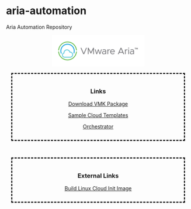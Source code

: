 # aria-automation
Aria Automation Repository

<p align="center"><img src="./docs/images/vmware-aria-logo-1.png" width="50%"></p>

<div style="border-style: dashed;margin: 1em;padding: 1em">
<h3><p align="center">Links</p></h3>
<p align="center"><a href="https://github.com/vmware-cmbu-seak/aria-automation/raw/main/orchestrator/com.vmk.package">Download VMK Package</a></p>
<p align="center"><a href="./templates">Sample Cloud Templates</a></p>
<p align="center"><a href="./orchestrator">Orchestrator</a></p>
</div>
</br>
<div style="border-style: dashed;margin: 1em;padding: 1em">
<h3><p align="center">External Links</p></h3>
<p align="center"><a href="https://vmwarelab.org/2020/02/14/vsphere-customization-with-cloud-init-while-using-vrealize-automation-8-or-cloud/">Build Linux Cloud Init Image</a></p>
</div>
